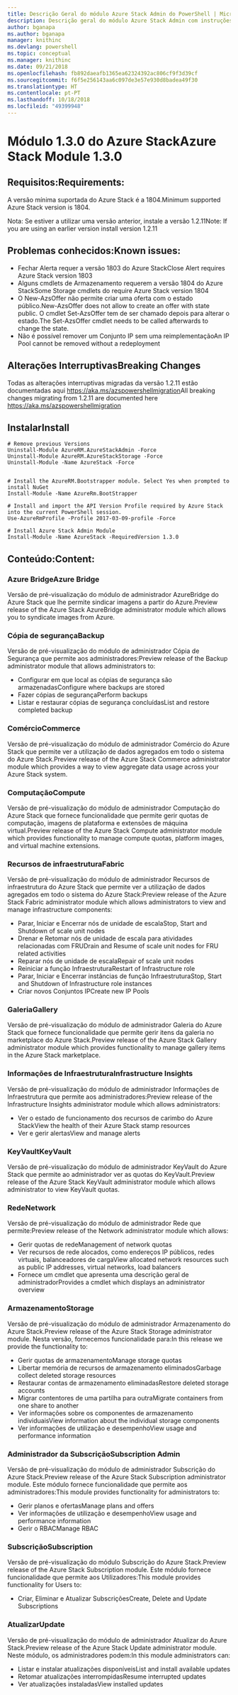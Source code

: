 ```yaml
---
title: Descrição Geral do módulo Azure Stack Admin do PowerShell | Microsoft Docs
description: Descrição geral do módulo Azure Stack Admin com instruções para instalação e configuração.
author: bganapa
ms.author: bganapa
manager: knithinc
ms.devlang: powershell
ms.topic: conceptual
ms.manager: knithinc
ms.date: 09/21/2018
ms.openlocfilehash: fb892daeafb1365ea62324392ac806cf9f3d39cf
ms.sourcegitcommit: f6f5e256143aa6c097de3e57e930d8badea49f30
ms.translationtype: HT
ms.contentlocale: pt-PT
ms.lasthandoff: 10/18/2018
ms.locfileid: "49399948"
---
```

# <a name="azure-stack-module-130"></a><span data-ttu-id="c2093-103">Módulo 1.3.0 do Azure Stack</span><span class="sxs-lookup"><span data-stu-id="c2093-103">Azure Stack Module 1.3.0</span></span>

## <a name="requirements"></a><span data-ttu-id="c2093-104">Requisitos:</span><span class="sxs-lookup"><span data-stu-id="c2093-104">Requirements:</span></span>
<span data-ttu-id="c2093-105">A versão mínima suportada do Azure Stack é a 1804.</span><span class="sxs-lookup"><span data-stu-id="c2093-105">Minimum supported Azure Stack version is 1804.</span></span>

<span data-ttu-id="c2093-106">Nota: Se estiver a utilizar uma versão anterior, instale a versão 1.2.11</span><span class="sxs-lookup"><span data-stu-id="c2093-106">Note: If you are using an earlier version install version 1.2.11</span></span>

## <a name="known-issues"></a><span data-ttu-id="c2093-107">Problemas conhecidos:</span><span class="sxs-lookup"><span data-stu-id="c2093-107">Known issues:</span></span>

- <span data-ttu-id="c2093-108">Fechar Alerta requer a versão 1803 do Azure Stack</span><span class="sxs-lookup"><span data-stu-id="c2093-108">Close Alert requires Azure Stack version 1803</span></span>
- <span data-ttu-id="c2093-109">Alguns cmdlets de Armazenamento requerem a versão 1804 do Azure Stack</span><span class="sxs-lookup"><span data-stu-id="c2093-109">Some Storage cmdlets do require Azure Stack version 1804</span></span>
- <span data-ttu-id="c2093-110">O New-AzsOffer não permite criar uma oferta com o estado público.</span><span class="sxs-lookup"><span data-stu-id="c2093-110">New-AzsOffer does not allow to create an offer with state public.</span></span> <span data-ttu-id="c2093-111">O cmdlet Set-AzsOffer tem de ser chamado depois para alterar o estado.</span><span class="sxs-lookup"><span data-stu-id="c2093-111">The Set-AzsOffer cmdlet needs to be called afterwards to change the state.</span></span>
- <span data-ttu-id="c2093-112">Não é possível remover um Conjunto IP sem uma reimplementação</span><span class="sxs-lookup"><span data-stu-id="c2093-112">An IP Pool cannot be removed without a redeployment</span></span>

## <a name="breaking-changes"></a><span data-ttu-id="c2093-113">Alterações Interruptivas</span><span class="sxs-lookup"><span data-stu-id="c2093-113">Breaking Changes</span></span>
<span data-ttu-id="c2093-114">Todas as alterações interruptivas migradas da versão 1.2.11 estão documentadas aqui https://aka.ms/azspowershellmigration</span><span class="sxs-lookup"><span data-stu-id="c2093-114">All breaking changes migrating from 1.2.11 are documented here https://aka.ms/azspowershellmigration</span></span>

## <a name="install"></a><span data-ttu-id="c2093-115">Instalar</span><span class="sxs-lookup"><span data-stu-id="c2093-115">Install</span></span>
```
# Remove previous Versions
Uninstall-Module AzureRM.AzureStackAdmin -Force
Uninstall-Module AzureRM.AzureStackStorage -Force
Uninstall-Module -Name AzureStack -Force 


# Install the AzureRM.Bootstrapper module. Select Yes when prompted to install NuGet
Install-Module -Name AzureRm.BootStrapper

# Install and import the API Version Profile required by Azure Stack into the current PowerShell session.
Use-AzureRmProfile -Profile 2017-03-09-profile -Force

# Install Azure Stack Admin Module
Install-Module -Name AzureStack -RequiredVersion 1.3.0
```
## <a name="content"></a><span data-ttu-id="c2093-116">Conteúdo:</span><span class="sxs-lookup"><span data-stu-id="c2093-116">Content:</span></span>
### <a name="azure-bridge"></a><span data-ttu-id="c2093-117">Azure Bridge</span><span class="sxs-lookup"><span data-stu-id="c2093-117">Azure Bridge</span></span>
<span data-ttu-id="c2093-118">Versão de pré-visualização do módulo de administrador AzureBridge do Azure Stack que lhe permite sindicar imagens a partir do Azure.</span><span class="sxs-lookup"><span data-stu-id="c2093-118">Preview release of the Azure Stack AzureBridge administrator module which allows you to syndicate images from Azure.</span></span>

### <a name="backup"></a><span data-ttu-id="c2093-119">Cópia de segurança</span><span class="sxs-lookup"><span data-stu-id="c2093-119">Backup</span></span>
<span data-ttu-id="c2093-120">Versão de pré-visualização do módulo de administrador Cópia de Segurança que permite aos administradores:</span><span class="sxs-lookup"><span data-stu-id="c2093-120">Preview release of the Backup administrator module that allows administrators to:</span></span>
- <span data-ttu-id="c2093-121">Configurar em que local as cópias de segurança são armazenadas</span><span class="sxs-lookup"><span data-stu-id="c2093-121">Configure where backups are stored</span></span>
- <span data-ttu-id="c2093-122">Fazer cópias de segurança</span><span class="sxs-lookup"><span data-stu-id="c2093-122">Perform backups</span></span>
- <span data-ttu-id="c2093-123">Listar e restaurar cópias de segurança concluídas</span><span class="sxs-lookup"><span data-stu-id="c2093-123">List and restore completed backup</span></span>

### <a name="commerce"></a><span data-ttu-id="c2093-124">Comércio</span><span class="sxs-lookup"><span data-stu-id="c2093-124">Commerce</span></span>
<span data-ttu-id="c2093-125">Versão de pré-visualização do módulo de administrador Comércio do Azure Stack que permite ver a utilização de dados agregados em todo o sistema do Azure Stack.</span><span class="sxs-lookup"><span data-stu-id="c2093-125">Preview release of the Azure Stack Commerce administrator module which provides a way to view aggregate data usage across your Azure Stack system.</span></span>

### <a name="compute"></a><span data-ttu-id="c2093-126">Computação</span><span class="sxs-lookup"><span data-stu-id="c2093-126">Compute</span></span>
<span data-ttu-id="c2093-127">Versão de pré-visualização do módulo de administrador Computação do Azure Stack que fornece funcionalidade que permite gerir quotas de computação, imagens de plataforma e extensões de máquina virtual.</span><span class="sxs-lookup"><span data-stu-id="c2093-127">Preview release of the Azure Stack Compute administrator module which provides functionality to manage compute quotas, platform images, and virtual machine extensions.</span></span>

### <a name="fabric"></a><span data-ttu-id="c2093-128">Recursos de infraestrutura</span><span class="sxs-lookup"><span data-stu-id="c2093-128">Fabric</span></span>
<span data-ttu-id="c2093-129">Versão de pré-visualização do módulo de administrador Recursos de infraestrutura do Azure Stack que permite ver a utilização de dados agregados em todo o sistema do Azure Stack:</span><span class="sxs-lookup"><span data-stu-id="c2093-129">Preview release of the Azure Stack Fabric administrator module which allows administrators to view and manage infrastructure components:</span></span>
- <span data-ttu-id="c2093-130">Parar, Iniciar e Encerrar nós de unidade de escala</span><span class="sxs-lookup"><span data-stu-id="c2093-130">Stop, Start and Shutdown of scale unit nodes</span></span>
- <span data-ttu-id="c2093-131">Drenar e Retomar nós de unidade de escala para atividades relacionadas com FRU</span><span class="sxs-lookup"><span data-stu-id="c2093-131">Drain and Resume of scale unit nodes for FRU related activities</span></span>
- <span data-ttu-id="c2093-132">Reparar nós de unidade de escala</span><span class="sxs-lookup"><span data-stu-id="c2093-132">Repair of scale unit nodes</span></span>
- <span data-ttu-id="c2093-133">Reiniciar a função Infraestrutura</span><span class="sxs-lookup"><span data-stu-id="c2093-133">Restart of Infrastructure role</span></span>
- <span data-ttu-id="c2093-134">Parar, Iniciar e Encerrar instâncias de função Infraestrutura</span><span class="sxs-lookup"><span data-stu-id="c2093-134">Stop, Start and Shutdown of Infrastructure role instances</span></span>
- <span data-ttu-id="c2093-135">Criar novos Conjuntos IP</span><span class="sxs-lookup"><span data-stu-id="c2093-135">Create new IP Pools</span></span>


### <a name="gallery"></a><span data-ttu-id="c2093-136">Galeria</span><span class="sxs-lookup"><span data-stu-id="c2093-136">Gallery</span></span>
<span data-ttu-id="c2093-137">Versão de pré-visualização do módulo de administrador Galeria do Azure Stack que fornece funcionalidade que permite gerir itens da galeria no marketplace do Azure Stack.</span><span class="sxs-lookup"><span data-stu-id="c2093-137">Preview release of the Azure Stack Gallery administrator module which provides functionality to manage gallery items in the Azure Stack marketplace.</span></span>

### <a name="infrastructure-insights"></a><span data-ttu-id="c2093-138">Informações de Infraestrutura</span><span class="sxs-lookup"><span data-stu-id="c2093-138">Infrastructure Insights</span></span>
<span data-ttu-id="c2093-139">Versão de pré-visualização do módulo de administrador Informações de Infraestrutura que permite aos administradores:</span><span class="sxs-lookup"><span data-stu-id="c2093-139">Preview release of the Infrastructure Insights administrator module which allows administrators:</span></span>
- <span data-ttu-id="c2093-140">Ver o estado de funcionamento dos recursos de carimbo do Azure Stack</span><span class="sxs-lookup"><span data-stu-id="c2093-140">View the health of their Azure Stack stamp resources</span></span>
- <span data-ttu-id="c2093-141">Ver e gerir alertas</span><span class="sxs-lookup"><span data-stu-id="c2093-141">View and manage alerts</span></span>

### <a name="keyvault"></a><span data-ttu-id="c2093-142">KeyVault</span><span class="sxs-lookup"><span data-stu-id="c2093-142">KeyVault</span></span>
<span data-ttu-id="c2093-143">Versão de pré-visualização do módulo de administrador KeyVault do Azure Stack que permite ao administrador ver as quotas do KeyVault.</span><span class="sxs-lookup"><span data-stu-id="c2093-143">Preview release of the Azure Stack KeyVault administrator module which allows administrator to view KeyVault quotas.</span></span>

### <a name="network"></a><span data-ttu-id="c2093-144">Rede</span><span class="sxs-lookup"><span data-stu-id="c2093-144">Network</span></span>
<span data-ttu-id="c2093-145">Versão de pré-visualização do módulo de administrador Rede que permite:</span><span class="sxs-lookup"><span data-stu-id="c2093-145">Preview release of the Network administrator module which allows:</span></span>
- <span data-ttu-id="c2093-146">Gerir quotas de rede</span><span class="sxs-lookup"><span data-stu-id="c2093-146">Management of network quotas</span></span>
- <span data-ttu-id="c2093-147">Ver recursos de rede alocados, como endereços IP públicos, redes virtuais, balanceadores de carga</span><span class="sxs-lookup"><span data-stu-id="c2093-147">View allocated network resources such as public IP addresses, virtual networks, load balancers</span></span>
- <span data-ttu-id="c2093-148">Fornece um cmdlet que apresenta uma descrição geral de administrador</span><span class="sxs-lookup"><span data-stu-id="c2093-148">Provides a cmdlet which displays an administrator overview</span></span>

### <a name="storage"></a><span data-ttu-id="c2093-149">Armazenamento</span><span class="sxs-lookup"><span data-stu-id="c2093-149">Storage</span></span>
<span data-ttu-id="c2093-150">Versão de pré-visualização do módulo de administrador Armazenamento do Azure Stack.</span><span class="sxs-lookup"><span data-stu-id="c2093-150">Preview release of the Azure Stack Storage administrator module.</span></span>  <span data-ttu-id="c2093-151">Nesta versão, fornecemos funcionalidade para:</span><span class="sxs-lookup"><span data-stu-id="c2093-151">In this release we provide the functionality to:</span></span>
- <span data-ttu-id="c2093-152">Gerir quotas de armazenamento</span><span class="sxs-lookup"><span data-stu-id="c2093-152">Manage storage quotas</span></span>
- <span data-ttu-id="c2093-153">Libertar memória de recursos de armazenamento eliminados</span><span class="sxs-lookup"><span data-stu-id="c2093-153">Garbage collect deleted storage resources</span></span>
- <span data-ttu-id="c2093-154">Restaurar contas de armazenamento eliminadas</span><span class="sxs-lookup"><span data-stu-id="c2093-154">Restore deleted storage accounts</span></span>
- <span data-ttu-id="c2093-155">Migrar contentores de uma partilha para outra</span><span class="sxs-lookup"><span data-stu-id="c2093-155">Migrate containers from one share to another</span></span>
- <span data-ttu-id="c2093-156">Ver informações sobre os componentes de armazenamento individuais</span><span class="sxs-lookup"><span data-stu-id="c2093-156">View information about the individual storage components</span></span>
- <span data-ttu-id="c2093-157">Ver informações de utilização e desempenho</span><span class="sxs-lookup"><span data-stu-id="c2093-157">View usage and performance information</span></span>

### <a name="subscription-admin"></a><span data-ttu-id="c2093-158">Administrador da Subscrição</span><span class="sxs-lookup"><span data-stu-id="c2093-158">Subscription Admin</span></span>
<span data-ttu-id="c2093-159">Versão de pré-visualização do módulo de administrador Subscrição do Azure Stack.</span><span class="sxs-lookup"><span data-stu-id="c2093-159">Preview release of the Azure Stack Subscription administrator module.</span></span>  <span data-ttu-id="c2093-160">Este módulo fornece funcionalidade que permite aos administradores:</span><span class="sxs-lookup"><span data-stu-id="c2093-160">This module provides functionality for administrators to:</span></span>
- <span data-ttu-id="c2093-161">Gerir planos e ofertas</span><span class="sxs-lookup"><span data-stu-id="c2093-161">Manage plans and offers</span></span>
- <span data-ttu-id="c2093-162">Ver informações de utilização e desempenho</span><span class="sxs-lookup"><span data-stu-id="c2093-162">View usage and performance information</span></span>
- <span data-ttu-id="c2093-163">Gerir o RBAC</span><span class="sxs-lookup"><span data-stu-id="c2093-163">Manage RBAC</span></span>

### <a name="subscription"></a><span data-ttu-id="c2093-164">Subscrição</span><span class="sxs-lookup"><span data-stu-id="c2093-164">Subscription</span></span>
<span data-ttu-id="c2093-165">Versão de pré-visualização do módulo Subscrição do Azure Stack.</span><span class="sxs-lookup"><span data-stu-id="c2093-165">Preview release of the Azure Stack Subscription module.</span></span>  <span data-ttu-id="c2093-166">Este módulo fornece funcionalidade que permite aos Utilizadores:</span><span class="sxs-lookup"><span data-stu-id="c2093-166">This module provides functionality for Users to:</span></span>
- <span data-ttu-id="c2093-167">Criar, Eliminar e Atualizar Subscrições</span><span class="sxs-lookup"><span data-stu-id="c2093-167">Create, Delete and Update Subscriptions</span></span>

### <a name="update"></a><span data-ttu-id="c2093-168">Atualizar</span><span class="sxs-lookup"><span data-stu-id="c2093-168">Update</span></span>
<span data-ttu-id="c2093-169">Versão de pré-visualização do módulo de administrador Atualizar do Azure Stack.</span><span class="sxs-lookup"><span data-stu-id="c2093-169">Preview release of the Azure Stack Update administrator module.</span></span>  <span data-ttu-id="c2093-170">Neste módulo, os administradores podem:</span><span class="sxs-lookup"><span data-stu-id="c2093-170">In this module administrators can:</span></span>
- <span data-ttu-id="c2093-171">Listar e instalar atualizações disponíveis</span><span class="sxs-lookup"><span data-stu-id="c2093-171">List and install available updates</span></span>
- <span data-ttu-id="c2093-172">Retomar atualizações interrompidas</span><span class="sxs-lookup"><span data-stu-id="c2093-172">Resume interrupted updates</span></span>
- <span data-ttu-id="c2093-173">Ver atualizações instaladas</span><span class="sxs-lookup"><span data-stu-id="c2093-173">View installed updates</span></span>
